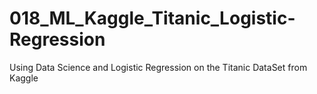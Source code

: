 # 018_ML_Kaggle_Titanic_Logistic-Regression
Using Data Science and Logistic Regression on the Titanic DataSet from Kaggle
